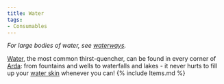 ```yaml
---
title: Water
tags:
- Consumables
---
```


*For large bodies of water, see [waterways](waterways "wikilink").*

[Water](Water "wikilink"), the most common thirst-quencher, can be found
in every corner of [Arda](Arda "wikilink"): from fountains and wells to
waterfalls and lakes - it never hurts to fill up your [water
skin](water_skin "wikilink") whenever you can!
{% include Items.md %}
